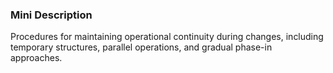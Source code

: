 ### Mini Description

Procedures for maintaining operational continuity during changes, including temporary structures, parallel operations, and gradual phase-in approaches.
